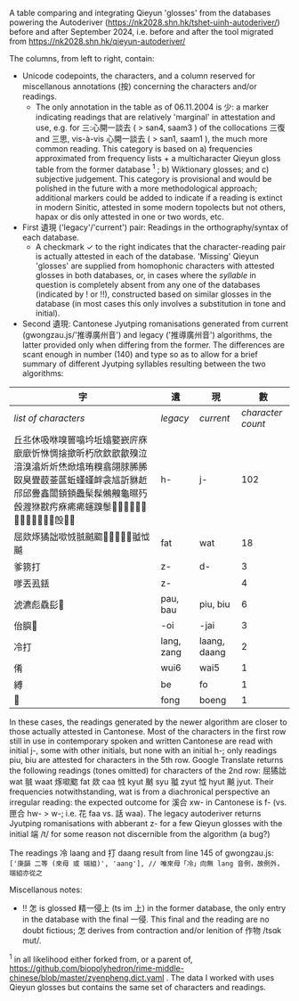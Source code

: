 A table comparing and integrating Qieyun 'glosses' from the databases powering the Autoderiver (<https://nk2028.shn.hk/tshet-uinh-autoderiver/>) before and after September 2024,
i.e. before and after the tool migrated from <https://nk2028.shn.hk/qieyun-autoderiver/>

The columns, from left to right, contain:
- Unicode codepoints, the characters, and a column reserved for miscellanous annotations (按) concerning the characters and/or readings.
	- The only annotation in the table as of 06.11.2004 is 少: a marker indicating readings that are relatively 'marginal' in attestation and use, e.g. for 三:心開一談去 ( > san4, saam3 ) of the collocations 三復 and 三思, vis-à-vis 心開一談去 ( > san1, saam1 ), the much more common reading. This category is based on a) frequencies approximated from frequency lists + a multicharacter Qieyun gloss table from the former database <sup>1</sup> ; b) Wiktionary glosses; and c) subjective judgement. This category is provisional and would be polished in the future with a more methodological approach; additional markers could be added to indicate if a reading is extinct in modern Sinitic, attested in some modern topolects but not others, hapax or dis only attested in one or two words, etc. 
- First 遺現 ('legacy'/'current') pair: Readings in the orthography/syntax of each database. 
	- A checkmark ✓ to the right indicates that the character-reading pair is actually attested in each of the database. 'Missing' Qieyun 'glosses' are supplied from homophonic characters with attested glosses in both databases, or, in cases where the *syllable* in question is completely absent from any one of the databases (indicated by ! or !!), constructed based on similar glosses in the database (in most cases this only involves a substitution in tone and initial).
- Second 遺現: Cantonese Jyutping romanisations generated from current (gwongzau.js/'推導廣州音') and legacy ('推導廣州音') algorithms, the latter provided only when differing from the former. The differences are scant enough in number (140) and type so as to allow for a brief summary of different Jyutping syllables resulting between the two algorithms:

|字|遺|現|數|
|------|------|------|------|
|*list of characters*|*legacy*|*current*|*character count*|
|丘丠休吸咻嗅嘼噏坅坵嬆嬜嶔庍庥廞廞忻恘惆搇撳昕朽欣欽歆歙殠泣湆溴潝炘炘烋焮熻珛糗翕翖脙脪脪臤臭舋菣菳蓲蚯螼螼衅衾訄訢貅赾邤邱釁鑫闟顉顉飍髤髹鵂齅龜㬤㱙㲃㵻㹯㽎㽲㾋㾙㾙䘆䠗䰍𠁫𤿳𦜓𦜵𧬈𧼒𧼒𨝫𩔝𩖄𩢮𪅲𪖛𣪘𩒣𤴾|h-|j-|102
|屈欻烼獝詘㗵㤜䎉䬄䬍𠦪𥄵𦱧𧌑𩘐䎀怴䬂|fat|wat|18
|爹箉打|z-|d-|3
|嗲丟厾銩|z-||4
|淲瀌彪驫髟𩖛|pau, bau|piu, biu|6
|佁䑂𦚪|-oi|-jai|3
|冷打|lang, zang|laang, daang|2
|倄|wui6|wai5|1
|縛|be|fo|1
|𩦠|fong|boeng|1

In these cases, the readings generated by the newer algorithm are closer to those actually attested in Cantonese. Most of the characters in the first row still in use in contemporary spoken and written Cantonese are read with initial j-, some with other initials, but none with an initial h-; only readings piu, biu are attested for characters in the 5th row. Google Translate returns the following readings (tones omitted) for characters of the 2nd row: 屈獝詘 wat 䎉 waat 烼㗵䬍 fat 欻 caa 㤜 kyut 䬄 syu 䎀 zyut 怴 hyut 䬂 jyut. Their frequencies notwithstanding, wat is from a diachronical perspective an irregular reading: the expected outcome for 溪合 xw- in Cantonese is f- (vs. 匣合 hw- > w-; i.e. 花 faa vs. 話 waa). The legacy autoderiver returns Jyutping romanisations with abberant z- for a few Qieyun glosses with the initial 端 /t/ for some reason not discernible from the algorithm (a bug?)

The readings 冷 laang and 打 daang result from line 145 of gwongzau.js:
```['庚韻 二等 (來母 或 端組)', 'aang'], // 唯來母「冷」向無 lang 音例，故例外，端組亦從之```

Miscellanous notes:
- !! 怎 is glossed 精一侵上 (ts im 上) in the former database, the only entry in the database with the final 一侵.
This final and the reading are no doubt fictious; 怎 derives from contraction and/or lenition of 作物 /tsɑk mut/.

<sup>1</sup> in all likelihood either forked from, or a parent of, <https://github.com/biopolyhedron/rime-middle-chinese/blob/master/zyenpheng.dict.yaml> . The data I worked with uses Qieyun glosses but contains the same set of characters and readings.
